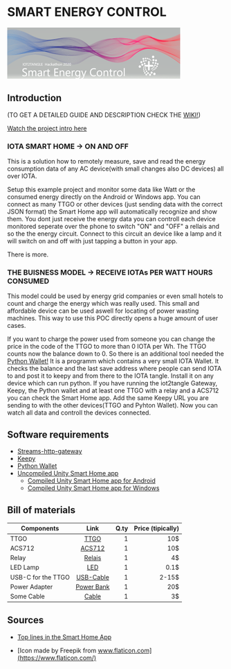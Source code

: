 # SMART ENERGY CONTROL
![Title-pic](https://github.com/IOTAplus/SMART-ENERGY-CONTROL/blob/main/Images/unknown.png)
## Introduction
(TO GET A DETAILED GUIDE AND DESCRIPTION CHECK THE <a href="https://github.com/IOTAplus/SMART-ENERGY-CONTROLL/wiki/">WIKI!</a>)

[Watch the project intro here](https://www.powtoon.com/embed/eKk2WBgknBg)

### IOTA SMART HOME   -> ON AND OFF
This is a solution how to remotely measure, save and read the energy consumption data of any AC device(with small changes also DC devices) all over IOTA. 

Setup this example project and monitor some data like Watt or the consumed energy directly on the Android or Windows app.
You can connect as many TTGO or other devices (just sending data with the correct JSON format) the Smart Home app will automatically recognize 
and show them. You dont just receive the energy data you can controll each device monitored seperate over the phone to switch "ON" and "OFF" a rellais and so the the energy circuit.
Connect to this circuit an device like a lamp and it will switch on and off with just tapping a button in your app.

There is more. 

### THE BUISNESS MODEL -> RECEIVE IOTAs PER WATT HOURS CONSUMED

This model could be used by energy grid companies or even small hotels to count and charge the energy which was really used.
This small and affordable device can be used aswell for locating of power wasting machines.
This way to use this POC directly opens a huge amount of user cases.

If you want to charge the power used from someone you can change the price in the code of the TTGO to more than 0 IOTA per Wh.
The TTGO counts now the balance down to 0. So there is an additional tool needed the  <a href="https://github.com/IOTAplus/SMART-ENERGY-CONTROL/tree/main/PythonWallet">Python Wallet!</a>
It is a programm which contains a very small IOTA Wallet. It checks the balance and the last save address where people can send IOTA to and post it to keepy and from there to the IOTA tangle.
Install it on any device which can run python. 
If you have running the iot2tangle Gateway, Keepy, the Python wallet and at least one TTGO with a relay and a ACS712 you can check the Smart Home app.
Add the same Keepy URL you are sending to with the other devices(TTGO and Pyhton Wallet). Now you can watch all data and controll the devices connected.   


## Software requirements
* [Streams-http-gateway](https://github.com/iot2tangle/Streams-http-gateway) 
* [Keepy](https://github.com/iot2tangle/Keepy)
* [Python Wallet](https://github.com/IOTAplus/SMART-ENERGY-CONTROL/tree/main/PythonWallet)
* [Uncompiled Unity Smart Home app](https://www.dropbox.com/home/Unity)
  * [Compiled Unity Smart Home app for Android](https://github.com/IOTAplus/SMART-ENERGY-CONTROL/tree/main/SmartHomeApp/android)
  * [Compiled Unity Smart Home app for Windows](https://github.com/IOTAplus/SMART-ENERGY-CONTROL/tree/main/SmartHomeApp/windows)



## Bill of materials

| Components	| Link   | Q.ty  |Price (tipically)
| ------------- |:-------------:| -----:|-----------------:
| TTGO          | [TTGO](https://www.banggood.com/TTGO-T-Display-ESP32-CP2104-WiFi-bluetooth-Module-1_14-Inch-LCD-Development-Board-LILYGO-for-Arduino-products-that-work-with-official-Arduino-boards-p-1522925.html?utm_source=googleshopping&utm_medium=cpc_organic&gmcCountry=CH&utm_content=minha&utm_campaign=minha-ch-en-pc&currency=CHF&createTmp=1&utm_source=googleshopping&utm_medium=cpc_bgs&utm_content=xibei&utm_campaign=xibei-ssc-ch-warehouse-all-0922&cur_warehouse=UK) |     1 | 10$
| ACS712        | [ACS712](https://www.galaxus.ch/en/s1/product/acs712-sensor-electronics-modules-8193978?gclsrc=ds&gclsrc=ds) | 1      |10$
| Relay        | [Relais](https://www.galaxus.ch/en/s1/product/acs712-sensor-electronics-modules-8193978?gclsrc=ds&gclsrc=ds)      |     1 | 4$
| LED Lamp | [LED](https://www.reichelt.com/ch/de/led-5-mm-bedrahtet-rot-5-mcd-60--led-5mm-2ma-rt-p21627.html?PROVID=2808&gclid=CjwKCAiAnvj9BRA4EiwAuUMDf4LytdpEjwGv7ao9chOvG5fp72vGqP20uMangznA93wCwf4ZlMNdYRoC0FcQAvD_BwE)|1|0.1$
|USB-C for the TTGO | [USB-Cable](https://www.microspot.ch/de/mobiltelefon-tablet-wearables/mobiltelefon/mobiltelefon-tablet-kabel-adapter--c413000/intertronic-usb-c-kabel-usb-3-0-usb-typ-c-1-m--p0001860850?gclsrc=ds&gclsrc=ds)| 1|2-15$|
|Power Adapter|[Power Bank]()|1|20$|
|Some Cable|[Cable](https://www.digikey.ch/product-detail/de/mikroelektronika/MIKROE-513/1471-1232-ND/4495596?utm_adgroup=Jumper%20Wire&utm_source=google&utm_medium=cpc&utm_campaign=Shopping_Product_Prototyping%2C%20Fabrication%20Products&utm_term=&productid=4495596)|1|3$|

## Sources
* [Top lines in the Smart Home App](https://pngtree.com/freebackground/abstract-pink-blue-waves-isolated-on-white_1151999.html)

* [Icon made by Freepik from www.flaticon.com](https://www.flaticon.com/)
